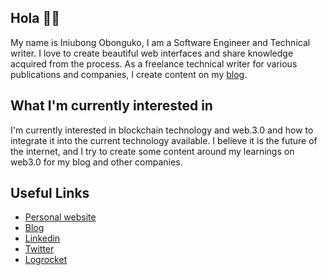 ## Hola 👋🏾

My name is Iniubong Obonguko, I am a Software Engineer and Technical writer. I love to create beautiful web interfaces and share knowledge acquired from the process. 
As a freelance technical writer for various publications and companies, I create content on my [blog](https://blog.iniubongobonguko.com).

## What I'm currently interested in

I'm currently interested in blockchain technology and web.3.0 and how to integrate it into the current technology available. I believe it is the future of the internet, and I try to create some content around my learnings on web3.0 for my blog and other companies.

## Useful Links


- [Personal website](https://iniubongobonguko.com)
- [Blog](https://blog.iniubongobonguko.com)
- [Linkedin](https://linkedin.com/in/iniubongobonguko)
- [Twitter](https://twitter.com/IObonguko)
- [Logrocket](https://blog.logrocket.com/author/iniubongobonguko)
